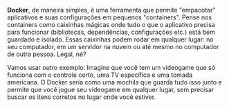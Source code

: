 **Docker**, de maneira simples, é uma ferramenta que permite "empacotar" aplicativos e suas configurações em pequenos "containers". Pense nos containers como caixinhas mágicas onde tudo o que o aplicativo precisa para funcionar (bibliotecas, dependências, configurações etc.) está bem guardado e isolado. Essas caixinhas podem rodar em qualquer lugar: no seu computador, em um servidor na nuvem ou até mesmo no computador de outra pessoa. Legal, né?

Vamos usar outro exemplo:
Imagine que você tem um videogame que só funciona com o controle certo, uma TV específica e uma tomada americana. O Docker seria como uma mochila que guarda tudo isso junto e permite que você jogue seu videogame em qualquer lugar, sem precisar buscar os itens corretos no lugar onde você estiver.